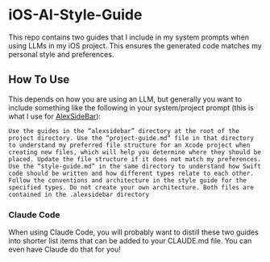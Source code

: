 # iOS-AI-Style-Guide

This repo contains two guides that I include in my system prompts when using LLMs in my iOS project. This ensures the generated code matches my personal style and preferences.

## How To Use

This depends on how you are using an LLM, but generally you want to include something like the following in your system/project prompt (this is what I use for [AlexSideBar](https://www.alexcodes.app/)):

```
Use the guides in the “alexsidebar” directory at the root of the project directory. Use the “project-guide.md“ file in that directory to understand my preferred file structure for an Xcode project when creating new files, which will help you determine where they should be placed. Update the file structure if it does not match my preferences. Use the “style-guide.md” in the same directory to understand how Swift code should be written and how different types relate to each other. Follow the conventions and architecture in the style guide for the specified types. Do not create your own architecture. Both files are contained in the .alexsidebar directory
```

### Claude Code

When using Claude Code, you will probably want to distill these two guides into shorter list items that can be added to your CLAUDE.md file. You can even have Claude do that for you!

